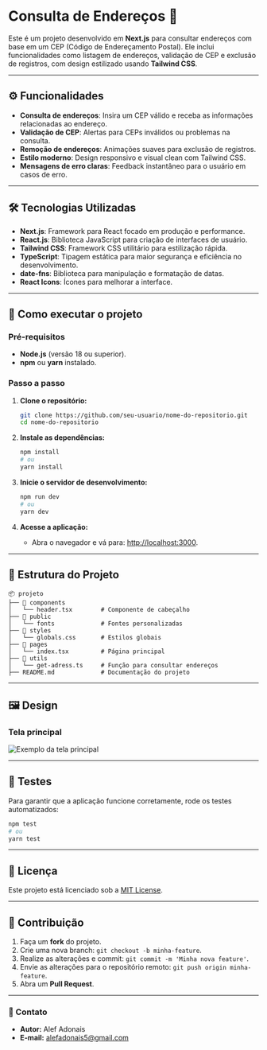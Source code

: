 
# Consulta de Endereços 📍

Este é um projeto desenvolvido em **Next.js** para consultar endereços com base em um CEP (Código de Endereçamento Postal). Ele inclui funcionalidades como listagem de endereços, validação de CEP e exclusão de registros, com design estilizado usando **Tailwind CSS**.

---

## ⚙️ Funcionalidades

- **Consulta de endereços**: Insira um CEP válido e receba as informações relacionadas ao endereço.
- **Validação de CEP**: Alertas para CEPs inválidos ou problemas na consulta.
- **Remoção de endereços**: Animações suaves para exclusão de registros.
- **Estilo moderno**: Design responsivo e visual clean com Tailwind CSS.
- **Mensagens de erro claras**: Feedback instantâneo para o usuário em casos de erro.

---

## 🛠️ Tecnologias Utilizadas

- **Next.js**: Framework para React focado em produção e performance.
- **React.js**: Biblioteca JavaScript para criação de interfaces de usuário.
- **Tailwind CSS**: Framework CSS utilitário para estilização rápida.
- **TypeScript**: Tipagem estática para maior segurança e eficiência no desenvolvimento.
- **date-fns**: Biblioteca para manipulação e formatação de datas.
- **React Icons**: Ícones para melhorar a interface.

---

## 🚀 Como executar o projeto

### Pré-requisitos

- **Node.js** (versão 18 ou superior).
- **npm** ou **yarn** instalado.

### Passo a passo

1. **Clone o repositório:**
   ```bash
   git clone https://github.com/seu-usuario/nome-do-repositorio.git
   cd nome-do-repositorio
   ```

2. **Instale as dependências:**
   ```bash
   npm install
   # ou
   yarn install
   ```

3. **Inicie o servidor de desenvolvimento:**
   ```bash
   npm run dev
   # ou
   yarn dev
   ```

4. **Acesse a aplicação:**
   - Abra o navegador e vá para: [http://localhost:3000](http://localhost:3000).

---

## 📂 Estrutura do Projeto

```plaintext
📦 projeto
├── 📂 components
│   └── header.tsx        # Componente de cabeçalho
├── 📂 public
│   └── fonts             # Fontes personalizadas
├── 📂 styles
│   └── globals.css       # Estilos globais
├── 📂 pages
│   └── index.tsx         # Página principal
├── 📂 utils
│   └── get-adress.ts     # Função para consultar endereços
├── README.md             # Documentação do projeto
```

---

## 🖼️ Design

### Tela principal
![Exemplo da tela principal](https://via.placeholder.com/800x400?text=Adicionar+uma+imagem)

---

## 🧪 Testes

Para garantir que a aplicação funcione corretamente, rode os testes automatizados:

```bash
npm test
# ou
yarn test
```

---

## 📝 Licença

Este projeto está licenciado sob a [MIT License](LICENSE).  

---

## 🙌 Contribuição

1. Faça um **fork** do projeto.
2. Crie uma nova branch: `git checkout -b minha-feature`.
3. Realize as alterações e commit: `git commit -m 'Minha nova feature'`.
4. Envie as alterações para o repositório remoto: `git push origin minha-feature`.
5. Abra um **Pull Request**.

---

### 💬 Contato

- **Autor:** Alef Adonais   
- **E-mail:** alefadonais5@gmail.com
